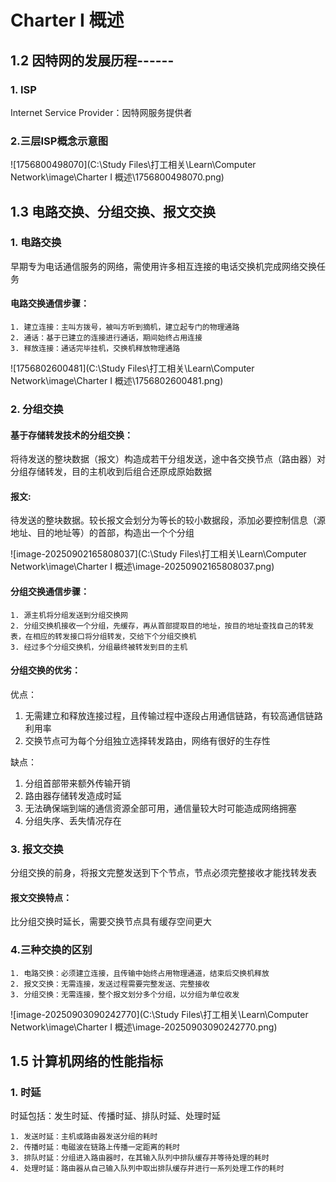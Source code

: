 # Charter I	概述

## 1.2 因特网的发展历程------

### 1. ISP

Internet Service Provider：因特网服务提供者

### 2.三层ISP概念示意图

![1756800498070](C:\Study Files\打工相关\Learn\Computer Network\image\Charter I 概述\1756800498070.png)

## 1.3 电路交换、分组交换、报文交换

### 1. 电路交换

早期专为电话通信服务的网络，需使用许多相互连接的电话交换机完成网络交换任务

#### **电路交换通信步骤**：

    1. 建立连接：主叫方拨号，被叫方听到摘机，建立起专门的物理通路
    2. 通话：基于已建立的连接进行通话，期间始终占用连接
    3. 释放连接：通话完毕挂机，交换机释放物理通路

![1756802600481](C:\Study Files\打工相关\Learn\Computer Network\image\Charter I 概述\1756802600481.png)



### 2. 分组交换

#### **基于存储转发技术的分组交换**：

将待发送的整块数据（报文）构造成若干分组发送，途中各交换节点（路由器）对分组存储转发，目的主机收到后组合还原成原始数据

#### 报文:

待发送的整块数据。较长报文会划分为等长的较小数据段，添加必要控制信息（源地址、目的地址等）的首部，构造出一个个分组

![image-20250902165808037](C:\Study Files\打工相关\Learn\Computer Network\image\Charter I 概述\image-20250902165808037.png)

#### 分组交换通信步骤：

```
1. 源主机将分组发送到分组交换网
2. 分组交换机接收一个分组，先缓存，再从首部提取目的地址，按目的地址查找自己的转发表，在相应的转发接口将分组转发，交给下个分组交换机
3. 经过多个分组交换机，分组最终被转发到目的主机
```

#### 分组交换的优劣：

优点：

1. 无需建立和释放连接过程，且传输过程中逐段占用通信链路，有较高通信链路利用率
2. 交换节点可为每个分组独立选择转发路由，网络有很好的生存性

缺点：

1. 分组首部带来额外传输开销
2. 路由器存储转发造成时延
3. 无法确保端到端的通信资源全部可用，通信量较大时可能造成网络拥塞
4. 分组失序、丢失情况存在



### 3. 报文交换

分组交换的前身，将报文完整发送到下个节点，节点必须完整接收才能找转发表

#### 报文交换特点：

比分组交换时延长，需要交换节点具有缓存空间更大



### 4.三种交换的区别

```
1. 电路交换：必须建立连接，且传输中始终占用物理通道，结束后交换机释放
2. 报文交换：无需连接，发送过程需要完整发送、完整接收
3. 分组交换：无需连接，整个报文划分多个分组，以分组为单位收发
```

![image-20250903090242770](C:\Study Files\打工相关\Learn\Computer Network\image\Charter I 概述\image-20250903090242770.png)

## 1.5 计算机网络的性能指标

### 1. 时延

时延包括：发生时延、传播时延、排队时延、处理时延

```
1. 发送时延：主机或路由器发送分组的耗时
2. 传播时延：电磁波在链路上传播一定距离的耗时
3. 排队时延：分组进入路由器时，在其输入队列中排队缓存并等待处理的耗时
4. 处理时延：路由器从自己输入队列中取出排队缓存并进行一系列处理工作的耗时
```

